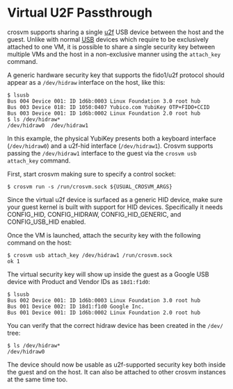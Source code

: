 # Virtual U2F Passthrough

crosvm supports sharing a single [u2f](https://en.wikipedia.org/wiki/Universal_2nd_Factor) USB
device between the host and the guest. Unlike with normal [USB](usb.md) devices which require to be
exclusively attached to one VM, it is possible to share a single security key between multiple VMs
and the host in a non-exclusive manner using the `attach_key` command.

A generic hardware security key that supports the fido1/u2f protocol should appear as a
`/dev/hidraw` interface on the host, like this:

```shell
$ lsusb
Bus 004 Device 001: ID 1d6b:0003 Linux Foundation 3.0 root hub
Bus 003 Device 018: ID 1050:0407 Yubico.com YubiKey OTP+FIDO+CCID
Bus 003 Device 001: ID 1d6b:0002 Linux Foundation 2.0 root hub
$ ls /dev/hidraw*
/dev/hidraw0  /dev/hidraw1
```

In this example, the physical YubiKey presents both a keyboard interface (`/dev/hidraw0`) and a
u2f-hid interface (`/dev/hidraw1`). Crosvm supports passing the `/dev/hidraw1` interface to the
guest via the `crosvm usb attach_key` command.

First, start crosvm making sure to specify a control socket:

```shell
$ crosvm run -s /run/crosvm.sock ${USUAL_CROSVM_ARGS}
```

Since the virtual u2f device is surfaced as a generic HID device, make sure your guest kernel is
built with support for HID devices. Specifically it needs CONFIG_HID, CONFIG_HIDRAW,
CONFIG_HID_GENERIC, and CONFIG_USB_HID enabled.

Once the VM is launched, attach the security key with the following command on the host:

```shell
$ crosvm usb attach_key /dev/hidraw1 /run/crosvm.sock
ok 1
```

The virtual security key will show up inside the guest as a Google USB device with Product and
Vendor IDs as `18d1:f1d0`:

```shell
$ lsusb
Bus 002 Device 001: ID 1d6b:0003 Linux Foundation 3.0 root hub
Bus 001 Device 002: ID 18d1:f1d0 Google Inc.
Bus 001 Device 001: ID 1d6b:0002 Linux Foundation 2.0 root hub
```

You can verify that the correct hidraw device has been created in the `/dev/` tree:

```shell
$ ls /dev/hidraw*
/dev/hidraw0
```

The device should now be usable as u2f-supported security key both inside the guest and on the host.
It can also be attached to other crosvm instances at the same time too.
